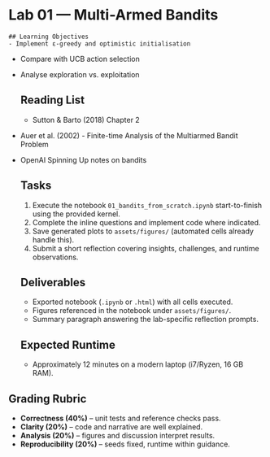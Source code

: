 # Lab 01 — Multi-Armed Bandits

    ## Learning Objectives
    - Implement ε-greedy and optimistic initialisation
- Compare with UCB action selection
- Analyse exploration vs. exploitation

    ## Reading List
    - Sutton & Barto (2018) Chapter 2
- Auer et al. (2002) - Finite-time Analysis of the Multiarmed Bandit Problem
- OpenAI Spinning Up notes on bandits

    ## Tasks
    1. Execute the notebook `01_bandits_from_scratch.ipynb` start-to-finish using the provided kernel.
    2. Complete the inline questions and implement code where indicated.
    3. Save generated plots to `assets/figures/` (automated cells already handle this).
    4. Submit a short reflection covering insights, challenges, and runtime observations.

    ## Deliverables
    - Exported notebook (`.ipynb` or `.html`) with all cells executed.
    - Figures referenced in the notebook under `assets/figures/`.
    - Summary paragraph answering the lab-specific reflection prompts.

    ## Expected Runtime
    - Approximately 12 minutes on a modern laptop (i7/Ryzen, 16 GB RAM).


## Grading Rubric

- **Correctness (40%)** – unit tests and reference checks pass.
- **Clarity (20%)** – code and narrative are well explained.
- **Analysis (20%)** – figures and discussion interpret results.
- **Reproducibility (20%)** – seeds fixed, runtime within guidance.
